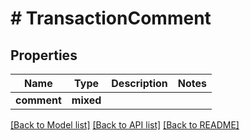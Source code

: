 # # TransactionComment

## Properties

Name | Type | Description | Notes
------------ | ------------- | ------------- | -------------
**comment** | **mixed** |  |

[[Back to Model list]](../../README.md#models) [[Back to API list]](../../README.md#endpoints) [[Back to README]](../../README.md)
